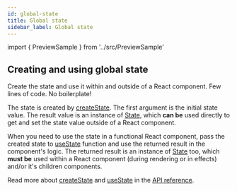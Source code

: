 ```yaml
---
id: global-state
title: Global state
sidebar_label: Global state
---
```


import { PreviewSample } from '../src/PreviewSample'

## Creating and using global state

Create the state and use it within and outside of a React component. Few lines of code. No boilerplate!

<PreviewSample example="global-getting-started" />

The state is created by [createState](typedoc-hookstate-core#createstate). The first argument is the initial state value. The result value is an instance of [State](typedoc-hookstate-core#state),
which **can be** used directly to get and set the state value outside of a React component.

When you need to use the state in a functional React component,
pass the created state to [useState](typedoc-hookstate-core#usestate) function
and use the returned result in the component's logic.
The returned result is an instance of [State](typedoc-hookstate-core#state) too,
which **must be** used within a React component (during rendering
or in effects) and/or it's children components.

Read more about [createState](typedoc-hookstate-core#createstate) and [useState](typedoc-hookstate-core#usestate) in the [API reference](typedoc-hookstate-core).
